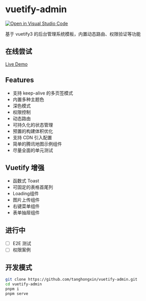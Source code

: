 # vuetify-admin

[![Open in Visual Studio Code](https://img.shields.io/static/v1?logo=visualstudiocode&label=&message=Open%20in%20Visual%20Studio%20Code&labelColor=2c2c32&color=007acc&logoColor=007acc)](https://open.vscode.dev/organization/repository)

基于 vuetify3 的后台管理系统模板，内置动态路由、权限验证等功能

## 在线尝试
[Live Demo](https://www.abyssal.site/vuetify-admin)

## Features

- 支持 keep-alive 的多页签模式
- 内置多种主题色
- 深色模式
- 权限控制
- 动态路由
- 可持久化的状态管理
- 预置的构建体积优化
- 支持 CDN 引入配置
- 简单的腾讯地图示例组件
- 尽量全面的单元测试

## Vuetify 增强

- 函数式 Toast
- 可固定的表格首尾列
- Loading组件
- 图片上传组件
- 右键菜单组件
- 表单抽屉组件

## 进行中
- [ ] E2E 测试
- [ ] 权限案例

## 开发模式

```bash
git clone https://github.com/tanghongxin/vuetify-admin.git
cd vuetify-admin
pnpm i
pnpm serve
```
